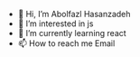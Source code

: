 - 👋 Hi, I’m Abolfazl Hasanzadeh
- 👀 I’m interested in js
- 🌱 I’m currently learning react
- 📫 How to reach me Email

<!---
abolfazlhasanzadeh/abolfazlhasanzadeh is a ✨ special ✨ repository because its `README.md` (this file) appears on your GitHub profile.
You can click the Preview link to take a look at your changes.
--->
